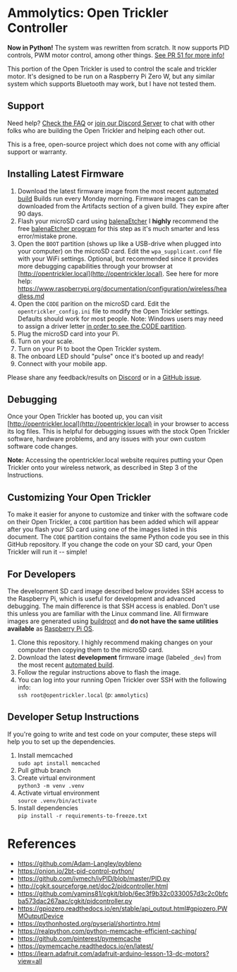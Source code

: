# Ammolytics: Open Trickler Controller

**Now in Python!**
The system was rewritten from scratch. It now supports PID controls, PWM motor control, among other things. [See PR 51 for more info!](https://github.com/ammolytics/projects/pull/51)
  
This portion of the Open Trickler is used to control the scale and trickler motor. It's designed to be run on a Raspberry Pi Zero W, but any similar system which supports Bluetooth may work, but I have not tested them.


## Support

Need help? [Check the FAQ](https://github.com/ammolytics/projects/tree/develop/trickler#frequently-asked-questions) or [join our Discord Server](https://discord.gg/WqTbyK2) to chat with other folks who are building the Open Trickler and helping each other out.

This is a free, open-source project which does not come with any official support or warranty.


## Installing Latest Firmware

1. Download the latest firmware image from the most recent [automated build](https://github.com/ammolytics/opentrickler-buildroot/actions/workflows/build-ot-firmware.yml)
  Builds run every Monday morning. Firmware images can be downloaded from the Artifacts section of a given build. They expire after 90 days.
1. Flash your microSD card using [balenaEtcher](https://www.balena.io/etcher/)
  I **highly** recommend the free [balenaEtcher program](https://www.balena.io/etcher/) for this step as it's much smarter and less error/mistake prone.
1. Open the `BOOT` partition (shows up like a USB-drive when plugged into your computer) on the microSD card. Edit the `wpa_supplicant.conf` file with your WiFi settings.
  Optional, but recommended since it provides more debugging capabilities through your browser at [http://opentrickler.local](http://opentrickler.local).
  See here for more help: https://www.raspberrypi.org/documentation/configuration/wireless/headless.md
1. Open the `CODE` parition on the microSD card. Edit the `opentrickler_config.ini` file to modify the Open Trickler settings. Defaults should work for most people.
  Note: Windows users may need to assign a driver letter [in order to see the CODE partition](https://github.com/ammolytics/projects/issues/42#issuecomment-673627027).
1. Plug the microSD card into your Pi.
1. Turn on your scale.
1. Turn on your Pi to boot the Open Trickler system.
1. The onboard LED should "pulse" once it's booted up and ready!
1. Connect with your mobile app.

Please share any feedback/results on [Discord](https://discord.gg/WqTbyK2) or in a [GitHub issue](https://github.com/ammolytics/projects/issues).


## Debugging

Once your Open Trickler has booted up, you can visit [http://opentrickler.local](http://opentrickler.local) in your browser to access its log files. This is helpful for debugging issues with the stock Open Trickler software, hardware problems, and any issues with your own custom software code changes.

**Note:** Accessing the opentrickler.local website requires putting your Open Trickler onto your wireless network, as described in Step 3 of the Instructions.


## Customizing Your Open Trickler

To make it easier for anyone to customize and tinker with the software code on their Open Trickler, a `CODE` partition has been added which will appear after you flash your SD card using one of the images listed in this document. The `CODE` partition contains the same Python code you see in this GitHub repository. If you change the code on your SD card, your Open Trickler will run it -- simple!


## For Developers

The development SD card image described below provides SSH access to the Raspberry Pi, which is useful for development and advanced debugging.
The main difference is that SSH access is enabled. Don't use this unless you are familiar with the Linux command line.
All firmware images are generated using [buildroot](https://buildroot.org/) and **do not have the same utilities available** as [Raspberry Pi OS](https://www.raspberrypi.org/software/).

1. Clone this repository.
  I highly recommend making changes on your computer then copying them to the microSD card.
1. Download the latest **development** firmware image (labeled `_dev`) from the most recent [automated build](https://github.com/ammolytics/opentrickler-buildroot/actions/workflows/build-ot-firmware.yml).
1. Follow the regular instructions above to flash the image.
1. You can log into your running Open Trickler over SSH with the following info:  
  `ssh root@opentrickler.local` (p: `ammolytics`)


## Developer Setup Instructions

If you're going to write and test code on your computer, these steps will help you to set up the dependencies.

1. Install memcached  
  ```sudo apt install memcached```
1. Pull github branch
1. Create virtual environment  
  ```python3 -m venv .venv```
1. Activate virtual environment  
  ```source .venv/bin/activate```
1. Install dependencies  
  ```pip install -r requirements-to-freeze.txt```


# References

- https://github.com/Adam-Langley/pybleno
- https://onion.io/2bt-pid-control-python/
- https://github.com/ivmech/ivPID/blob/master/PID.py
- http://cgkit.sourceforge.net/doc2/pidcontroller.html
- https://github.com/yamins81/cgkit/blob/6ec3f9b32c0330057d3c2c0bfcba573dac267aac/cgkit/pidcontroller.py
- https://gpiozero.readthedocs.io/en/stable/api_output.html#gpiozero.PWMOutputDevice
- https://pythonhosted.org/pyserial/shortintro.html
- https://realpython.com/python-memcache-efficient-caching/
- https://github.com/pinterest/pymemcache
- https://pymemcache.readthedocs.io/en/latest/
- https://learn.adafruit.com/adafruit-arduino-lesson-13-dc-motors?view=all
